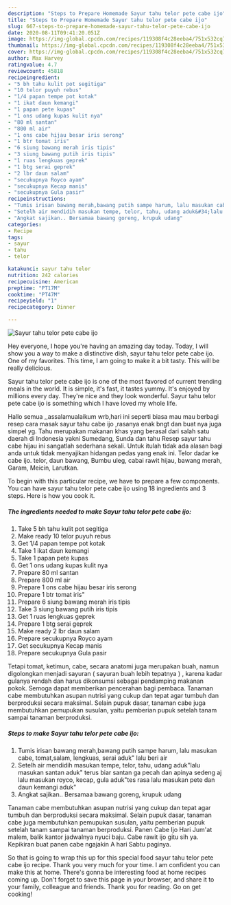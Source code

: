 ```yaml
---
description: "Steps to Prepare Homemade Sayur tahu telor pete cabe ijo"
title: "Steps to Prepare Homemade Sayur tahu telor pete cabe ijo"
slug: 667-steps-to-prepare-homemade-sayur-tahu-telor-pete-cabe-ijo
date: 2020-08-11T09:41:20.051Z
image: https://img-global.cpcdn.com/recipes/119308f4c28eeba4/751x532cq70/sayur-tahu-telor-pete-cabe-ijo-foto-resep-utama.jpg
thumbnail: https://img-global.cpcdn.com/recipes/119308f4c28eeba4/751x532cq70/sayur-tahu-telor-pete-cabe-ijo-foto-resep-utama.jpg
cover: https://img-global.cpcdn.com/recipes/119308f4c28eeba4/751x532cq70/sayur-tahu-telor-pete-cabe-ijo-foto-resep-utama.jpg
author: Max Harvey
ratingvalue: 4.7
reviewcount: 45818
recipeingredient:
- "5 bh tahu kulit pot segitiga"
- "10 telor puyuh rebus"
- "1/4 papan tempe pot kotak"
- "1 ikat daun kemangi"
- "1 papan pete kupas"
- "1 ons udang kupas kulit nya"
- "80 ml santan"
- "800 ml air"
- "1 ons cabe hijau besar iris serong"
- "1 btr tomat iris"
- "6 siung bawang merah iris tipis"
- "3 siung bawang putih iris tipis"
- "1 ruas lengkuas geprek"
- "1 btg serai geprek"
- "2 lbr daun salam"
- "secukupnya Royco ayam"
- "secukupnya Kecap manis"
- "secukupnya Gula pasir"
recipeinstructions:
- "Tumis irisan bawang merah,bawang putih sampe harum, lalu masukan cabe, tomat,salam, lengkuas, serai aduk&#34; lalu beri air"
- "Setelh air mendidih masukan tempe, telor, tahu, udang aduk&#34;lalu masukan santan aduk&#34; terus biar santan ga pecah dan apinya sedeng aj lalu masukan royco, kecap, gula aduk&#34;tes rasa lalu masukan pete dan daun kemangi aduk&#34;"
- "Angkat sajikan.. Bersamaa bawang goreng, krupuk udang"
categories:
- Recipe
tags:
- sayur
- tahu
- telor

katakunci: sayur tahu telor 
nutrition: 242 calories
recipecuisine: American
preptime: "PT17M"
cooktime: "PT47M"
recipeyield: "1"
recipecategory: Dinner

---
```



![Sayur tahu telor pete cabe ijo](https://img-global.cpcdn.com/recipes/119308f4c28eeba4/751x532cq70/sayur-tahu-telor-pete-cabe-ijo-foto-resep-utama.jpg)

Hey everyone, I hope you're having an amazing day today. Today, I will show you a way to make a distinctive dish, sayur tahu telor pete cabe ijo. One of my favorites. This time, I am going to make it a bit tasty. This will be really delicious.

Sayur tahu telor pete cabe ijo is one of the most favored of current trending meals in the world. It is simple, it's fast, it tastes yummy. It's enjoyed by millions every day. They're nice and they look wonderful. Sayur tahu telor pete cabe ijo is something which I have loved my whole life.

Hallo semua ,,assalamualaikum wrb,hari ini seperti biasa mau mau berbagi resep cara masak sayur tahu cabe ijo ,rasanya enak bngt dan buat nya juga simpel yg. Tahu merupakan makanan khas yang berasal dari salah satu daerah di Indonesia yakni Sumedang, Sunda dan tahu Resep sayur tahu cabe hijau ini sangatlah sederhana sekali. Untuk itulah tidak ada alasan bagi anda untuk tidak menyajikan hidangan pedas yang enak ini. Telor dadar ke cabe ijo. telor, daun bawang, Bumbu uleg, cabai rawit hijau, bawang merah, Garam, Meicin, Larutkan.


To begin with this particular recipe, we have to prepare a few components. You can have sayur tahu telor pete cabe ijo using 18 ingredients and 3 steps. Here is how you cook it.

<!--inarticleads1-->

##### The ingredients needed to make Sayur tahu telor pete cabe ijo:

1. Take 5 bh tahu kulit pot segitiga
1. Make ready 10 telor puyuh rebus
1. Get 1/4 papan tempe pot kotak
1. Take 1 ikat daun kemangi
1. Take 1 papan pete kupas
1. Get 1 ons udang kupas kulit nya
1. Prepare 80 ml santan
1. Prepare 800 ml air
1. Prepare 1 ons cabe hijau besar iris serong
1. Prepare 1 btr tomat iris&#34;
1. Prepare 6 siung bawang merah iris tipis
1. Take 3 siung bawang putih iris tipis
1. Get 1 ruas lengkuas geprek
1. Prepare 1 btg serai geprek
1. Make ready 2 lbr daun salam
1. Prepare secukupnya Royco ayam
1. Get secukupnya Kecap manis
1. Prepare secukupnya Gula pasir


Tetapi tomat, ketimun, cabe, secara anatomi juga merupakan buah, namun digolongkan menjadi sayuran ( sayuran buah lebih tepatnya ) , karena kadar gulanya rendah dan harus dikonsumsi sebagai pendamping makanan pokok. Semoga dapat memberikan pencerahan bagi pembaca. Tanaman cabe membutuhkan asupan nutrisi yang cukup dan tepat agar tumbuh dan berproduksi secara maksimal. Selain pupuk dasar, tanaman cabe juga membutuhkan pemupukan susulan, yaitu pemberian pupuk setelah tanam sampai tanaman berproduksi. 

<!--inarticleads2-->

##### Steps to make Sayur tahu telor pete cabe ijo:

1. Tumis irisan bawang merah,bawang putih sampe harum, lalu masukan cabe, tomat,salam, lengkuas, serai aduk&#34; lalu beri air
1. Setelh air mendidih masukan tempe, telor, tahu, udang aduk&#34;lalu masukan santan aduk&#34; terus biar santan ga pecah dan apinya sedeng aj lalu masukan royco, kecap, gula aduk&#34;tes rasa lalu masukan pete dan daun kemangi aduk&#34;
1. Angkat sajikan.. Bersamaa bawang goreng, krupuk udang


Tanaman cabe membutuhkan asupan nutrisi yang cukup dan tepat agar tumbuh dan berproduksi secara maksimal. Selain pupuk dasar, tanaman cabe juga membutuhkan pemupukan susulan, yaitu pemberian pupuk setelah tanam sampai tanaman berproduksi. Panen Cabe Ijo Hari Jum&#39;at malem, balik kantor jadwalnya nyuci baju. Cabe rawit ijo gitu sih ya. Kepikiran buat panen cabe ngajakin A hari Sabtu paginya. 

So that is going to wrap this up for this special food sayur tahu telor pete cabe ijo recipe. Thank you very much for your time. I am confident you can make this at home. There's gonna be interesting food at home recipes coming up. Don't forget to save this page in your browser, and share it to your family, colleague and friends. Thank you for reading. Go on get cooking!
